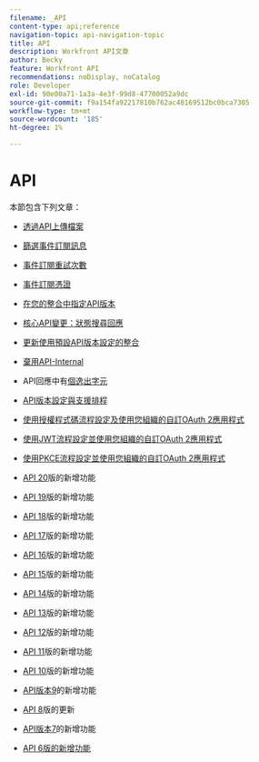 ```yaml
---
filename: _API
content-type: api;reference
navigation-topic: api-navigation-topic
title: API
description: Workfront API文章
author: Becky
feature: Workfront API
recommendations: noDisplay, noCatalog
role: Developer
exl-id: 90e00a71-1a3a-4e3f-99d8-47700052a9dc
source-git-commit: f9a154fa92217810b762ac48169512bc0bca7305
workflow-type: tm+mt
source-wordcount: '185'
ht-degree: 1%

---
```


# API

本節包含下列文章：

* [透過API上傳檔案](../../wf-api/api/uploading-files-api.md)
* [篩選事件訂閱訊息](../../wf-api/api/filter-event-sub-messages.md)
* [事件訂閱重試次數](../../wf-api/api/event-sub-retries.md)
* [事件訂閱憑證](../../wf-api/api/event-sub-certs.md)
* [在您的整合中指定API版本](../../wf-api/api/specify-api-version-integrations.md)

* [核心API變更：狀態搜尋回應](../../wf-api/api/api-changes-search.md)
* [更新使用預設API版本設定的整合](../../wf-api/api/update-default-api-versioning.md)
* [棄用API-Internal](../../wf-api/api/deprecation-api-internal.md)
* API回應中有[個逸出字元](../../wf-api/api/escaped-characters-api.md)
* [API版本設定與支援排程](../../wf-api/api/api-version-support-schedule.md)
* [使用授權程式碼流程設定及使用您組織的自訂OAuth 2應用程式](../../wf-api/api/oauth-app-code-token-flow.md)
* [使用JWT流程設定並使用您組織的自訂OAuth 2應用程式](../../wf-api/api/oauth-app-jwt-flow.md)
* [使用PKCE流程設定並使用您組織的自訂OAuth 2應用程式](../../wf-api/api/oauth-app-pkce-flow.md)
* [ API 20](../../wf-api/api/new-api-version-20.md)版的新增功能
* [ API 19](../../wf-api/api/new-api-version-19.md)版的新增功能
* [ API 18](../../wf-api/api/new-api-version-18.md)版的新增功能
* [ API 17](../../wf-api/api/new-api-version-17.md)版的新增功能
* [ API 16](../../wf-api/api/new-api-version-16.md)版的新增功能
* [ API 15](../../wf-api/api/new-api-version-15.md)版的新增功能
* [ API 14](../../wf-api/api/new-api-version-14.md)版的新增功能
* [ API 13](../../wf-api/api/new-api-version-13.md)版的新增功能
* [ API 12](../../wf-api/api/new-api-version-12.md)版的新增功能
* [ API 11](../../wf-api/api/new-api-version-11.md)版的新增功能
* [ API 10](../../wf-api/api/new-api-version-10.md)版的新增功能
* [ API版本9](../../wf-api/api/new-api-version-9.md)的新增功能
* [API 8](../../wf-api/api/new-api-version-8-updates.md)版的更新
* [ API版本7](../../wf-api/api/new-api-version-7.md)的新增功能
* [API 6版的新增功能](../../wf-api/api/new-api-version-6.md)
